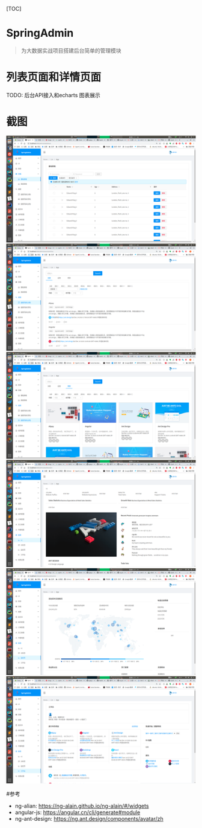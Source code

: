 [TOC]

# SpringAdmin

>为大数据实战项目搭建后台简单的管理模块

# 列表页面和详情页面
TODO: 后台API接入和echarts 图表展示

# 截图

![test](./src/assets/github/table.png)
![search1](./src/assets/github/search1.png)
![search2](./src/assets/github/search2.png)
![dashboard_v1.png](./src/assets/github/dashboard_v1.png)
![dashboard_v2.png](./src/assets/github/dashboard_v2.png)
![dashboard_v3.png](./src/assets/github/dashboard_v3.png)


#参考

- ng-alian: https://ng-alain.github.io/ng-alain/#/widgets
- angular-js: https://angular.cn/cli/generate#module
- ng-ant-design: https://ng.ant.design/components/avatar/zh
